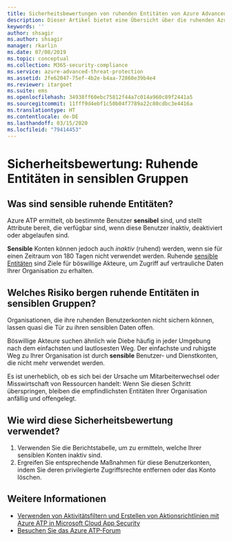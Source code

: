 ```yaml
---
title: Sicherheitsbewertungen von ruhenden Entitäten von Azure Advanced Threat Protection
description: Dieser Artikel bietet eine Übersicht über die ruhenden Azure ATP-Entitäten im Bericht zur Bewertung des Identitätssicherheitsstatus sensibler Gruppen.
keywords: ''
author: shsagir
ms.author: shsagir
manager: rkarlin
ms.date: 07/08/2019
ms.topic: conceptual
ms.collection: M365-security-compliance
ms.service: azure-advanced-threat-protection
ms.assetid: 2fe62047-75ef-4b2e-b4aa-72860e39b4e4
ms.reviewer: itargoet
ms.suite: ems
ms.openlocfilehash: 34938ff60ebc75812f44a7c014a960c89f2441a5
ms.sourcegitcommit: 11fff9d4ebf1c50b04f7789a22c80cdbc3e4416a
ms.translationtype: HT
ms.contentlocale: de-DE
ms.lasthandoff: 03/15/2020
ms.locfileid: "79414453"
---
```

# <a name="security-assessment-dormant-entities-in-sensitive-groups"></a>Sicherheitsbewertung: Ruhende Entitäten in **sensiblen** Gruppen 

## <a name="what-are-sensitive-dormant-entities"></a>Was sind **sensible** ruhende Entitäten? 
Azure ATP ermittelt, ob bestimmte Benutzer **sensibel** sind, und stellt Attribute bereit, die verfügbar sind, wenn diese Benutzer inaktiv, deaktiviert oder abgelaufen sind. 

**Sensible** Konten können jedoch auch *inaktiv* (ruhend) werden, wenn sie für einen Zeitraum von 180 Tagen nicht verwendet werden. Ruhende [sensible Entitäten](sensitive-accounts.md) sind Ziele für böswillige Akteure, um Zugriff auf vertrauliche Daten Ihrer Organisation zu erhalten. 

## <a name="what-risk-do-dormant-entities-create-in-sensitive-groups"></a>Welches Risiko bergen ruhende Entitäten in **sensiblen Gruppen**? 

Organisationen, die ihre ruhenden Benutzerkonten nicht sichern können, lassen quasi die Tür zu ihren sensiblen Daten offen.  

Böswillige Akteure suchen ähnlich wie Diebe häufig in jeder Umgebung nach dem einfachsten und lautlosesten Weg. Der einfachste und ruhigste Weg zu Ihrer Organisation ist durch **sensible** Benutzer- und Dienstkonten, die nicht mehr verwendet werden. 

Es ist unerheblich, ob es sich bei der Ursache um Mitarbeiterwechsel oder Misswirtschaft von Ressourcen handelt: Wenn Sie diesen Schritt überspringen, bleiben die empfindlichsten Entitäten Ihrer Organisation anfällig und offengelegt.   

## <a name="how-do-i-use-this-security-assessment"></a>Wie wird diese Sicherheitsbewertung verwendet? 
1. Verwenden Sie die Berichtstabelle, um zu ermitteln, welche Ihrer sensiblen Konten inaktiv sind. 
1. Ergreifen Sie entsprechende Maßnahmen für diese Benutzerkonten, indem Sie deren privilegierte Zugriffsrechte entfernen oder das Konto löschen.  


## <a name="see-also"></a>Weitere Informationen
- [Verwenden von Aktivitätsfiltern und Erstellen von Aktionsrichtlinien mit Azure ATP in Microsoft Cloud App Security](atp-activities-filtering-mcas.md)
- [Besuchen Sie das Azure ATP-Forum](https://aka.ms/azureatpcommunity)
